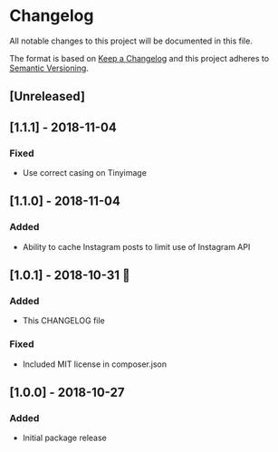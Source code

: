 # Changelog

All notable changes to this project will be documented in this file.

The format is based on [Keep a Changelog](http://keepachangelog.com/en/1.0.0/)
and this project adheres to [Semantic Versioning](http://semver.org/spec/v2.0.0.html).

## [Unreleased]

## [1.1.1] - 2018-11-04

### Fixed

- Use correct casing on Tinyimage

## [1.1.0] - 2018-11-04

### Added

- Ability to cache Instagram posts to limit use of Instagram API

## [1.0.1] - 2018-10-31 👻

### Added

- This CHANGELOG file

### Fixed

- Included MIT license in composer.json

## [1.0.0] - 2018-10-27

### Added

- Initial package release
